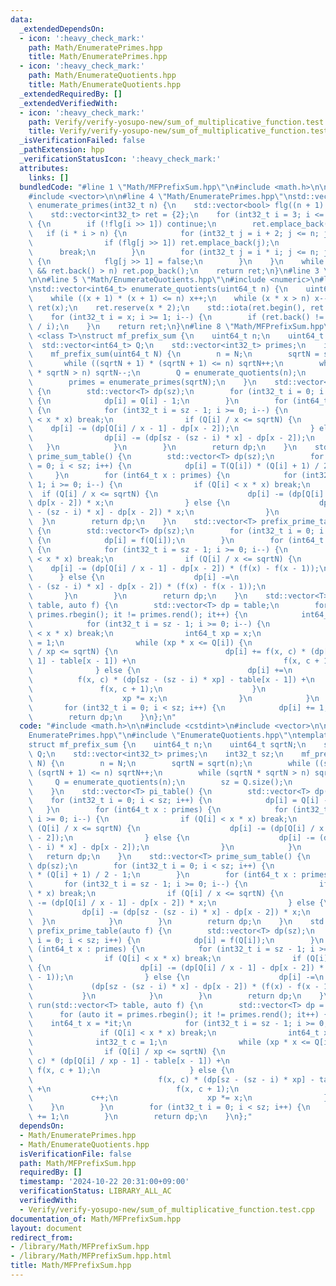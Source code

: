```yaml
---
data:
  _extendedDependsOn:
  - icon: ':heavy_check_mark:'
    path: Math/EnumeratePrimes.hpp
    title: Math/EnumeratePrimes.hpp
  - icon: ':heavy_check_mark:'
    path: Math/EnumerateQuotients.hpp
    title: Math/EnumerateQuotients.hpp
  _extendedRequiredBy: []
  _extendedVerifiedWith:
  - icon: ':heavy_check_mark:'
    path: Verify/verify-yosupo-new/sum_of_multiplicative_function.test.cpp
    title: Verify/verify-yosupo-new/sum_of_multiplicative_function.test.cpp
  _isVerificationFailed: false
  _pathExtension: hpp
  _verificationStatusIcon: ':heavy_check_mark:'
  attributes:
    links: []
  bundledCode: "#line 1 \"Math/MFPrefixSum.hpp\"\n#include <math.h>\n\n#include <cstdint>\n\
    #include <vector>\n\n#line 4 \"Math/EnumeratePrimes.hpp\"\nstd::vector<int32_t>\
    \ enumerate_primes(int32_t n) {\n    std::vector<bool> flg((n + 1) >> 1, true);\n\
    \    std::vector<int32_t> ret = {2};\n    for (int32_t i = 3; i <= n; i += 2)\
    \ {\n        if (!flg[i >> 1]) continue;\n        ret.emplace_back(i);\n     \
    \   if (i * i > n) {\n            for (int32_t j = i + 2; j <= n; j += 2) {\n\
    \                if (flg[j >> 1]) ret.emplace_back(j);\n            }\n      \
    \      break;\n        }\n        for (int32_t j = i * i; j <= n; j += i << 1)\
    \ {\n            flg[j >> 1] = false;\n        }\n    }\n    while (!ret.empty()\
    \ && ret.back() > n) ret.pop_back();\n    return ret;\n}\n#line 3 \"Math/EnumerateQuotients.hpp\"\
    \n\n#line 5 \"Math/EnumerateQuotients.hpp\"\n#include <numeric>\n#line 7 \"Math/EnumerateQuotients.hpp\"\
    \nstd::vector<int64_t> enumerate_quotients(uint64_t n) {\n    uint64_t x = sqrt(n);\n\
    \    while ((x + 1) * (x + 1) <= n) x++;\n    while (x * x > n) x--;\n    std::vector<int64_t>\
    \ ret(x);\n    ret.reserve(x * 2);\n    std::iota(ret.begin(), ret.end(), 1);\n\
    \    for (int32_t i = x; i >= 1; i--) {\n        if (ret.back() != n / i) ret.emplace_back(n\
    \ / i);\n    }\n    return ret;\n}\n#line 8 \"Math/MFPrefixSum.hpp\"\ntemplate\
    \ <class T>\nstruct mf_prefix_sum {\n    uint64_t n;\n    uint64_t sqrtN;\n  \
    \  std::vector<int64_t> Q;\n    std::vector<int32_t> primes;\n    int32_t sz;\n\
    \    mf_prefix_sum(uint64_t N) {\n        n = N;\n        sqrtN = sqrt(n);\n \
    \       while ((sqrtN + 1) * (sqrtN + 1) <= n) sqrtN++;\n        while (sqrtN\
    \ * sqrtN > n) sqrtN--;\n        Q = enumerate_quotients(n);\n        sz = Q.size();\n\
    \        primes = enumerate_primes(sqrtN);\n    }\n    std::vector<T> pi_table()\
    \ {\n        std::vector<T> dp(sz);\n        for (int32_t i = 0; i < sz; i++)\
    \ {\n            dp[i] = Q[i] - 1;\n        }\n        for (int64_t x : primes)\
    \ {\n            for (int32_t i = sz - 1; i >= 0; i--) {\n                if (Q[i]\
    \ < x * x) break;\n                if (Q[i] / x <= sqrtN) {\n                \
    \    dp[i] -= (dp[Q[i] / x - 1] - dp[x - 2]);\n                } else {\n    \
    \                dp[i] -= (dp[sz - (sz - i) * x] - dp[x - 2]);\n             \
    \   }\n            }\n        }\n        return dp;\n    }\n    std::vector<T>\
    \ prime_sum_table() {\n        std::vector<T> dp(sz);\n        for (int32_t i\
    \ = 0; i < sz; i++) {\n            dp[i] = T(Q[i]) * (Q[i] + 1) / 2 - 1;\n   \
    \     }\n        for (int64_t x : primes) {\n            for (int32_t i = sz -\
    \ 1; i >= 0; i--) {\n                if (Q[i] < x * x) break;\n              \
    \  if (Q[i] / x <= sqrtN) {\n                    dp[i] -= (dp[Q[i] / x - 1] -\
    \ dp[x - 2]) * x;\n                } else {\n                    dp[i] -= (dp[sz\
    \ - (sz - i) * x] - dp[x - 2]) * x;\n                }\n            }\n      \
    \  }\n        return dp;\n    }\n    std::vector<T> prefix_prime_table(auto f)\
    \ {\n        std::vector<T> dp(sz);\n        for (int32_t i = 0; i < sz; i++)\
    \ {\n            dp[i] = f(Q[i]);\n        }\n        for (int64_t x : primes)\
    \ {\n            for (int32_t i = sz - 1; i >= 0; i--) {\n                if (Q[i]\
    \ < x * x) break;\n                if (Q[i] / x <= sqrtN) {\n                \
    \    dp[i] -= (dp[Q[i] / x - 1] - dp[x - 2]) * (f(x) - f(x - 1));\n          \
    \      } else {\n                    dp[i] -=\n                        (dp[sz\
    \ - (sz - i) * x] - dp[x - 2]) * (f(x) - f(x - 1));\n                }\n     \
    \       }\n        }\n        return dp;\n    }\n    std::vector<T> run(std::vector<T>\
    \ table, auto f) {\n        std::vector<T> dp = table;\n        for (auto it =\
    \ primes.rbegin(); it != primes.rend(); it++) {\n            int64_t x = *it;\n\
    \            for (int32_t i = sz - 1; i >= 0; i--) {\n                if (Q[i]\
    \ < x * x) break;\n                int64_t xp = x;\n                int32_t c\
    \ = 1;\n                while (xp * x <= Q[i]) {\n                    if (Q[i]\
    \ / xp <= sqrtN) {\n                        dp[i] += f(x, c) * (dp[Q[i] / xp -\
    \ 1] - table[x - 1]) +\n                                 f(x, c + 1);\n      \
    \              } else {\n                        dp[i] +=\n                  \
    \          f(x, c) * (dp[sz - (sz - i) * xp] - table[x - 1]) +\n             \
    \               f(x, c + 1);\n                    }\n                    c++;\n\
    \                    xp *= x;\n                }\n            }\n        }\n \
    \       for (int32_t i = 0; i < sz; i++) {\n            dp[i] += 1;\n        }\n\
    \        return dp;\n    }\n};\n"
  code: "#include <math.h>\n\n#include <cstdint>\n#include <vector>\n\n#include \"\
    EnumeratePrimes.hpp\"\n#include \"EnumerateQuotients.hpp\"\ntemplate <class T>\n\
    struct mf_prefix_sum {\n    uint64_t n;\n    uint64_t sqrtN;\n    std::vector<int64_t>\
    \ Q;\n    std::vector<int32_t> primes;\n    int32_t sz;\n    mf_prefix_sum(uint64_t\
    \ N) {\n        n = N;\n        sqrtN = sqrt(n);\n        while ((sqrtN + 1) *\
    \ (sqrtN + 1) <= n) sqrtN++;\n        while (sqrtN * sqrtN > n) sqrtN--;\n   \
    \     Q = enumerate_quotients(n);\n        sz = Q.size();\n        primes = enumerate_primes(sqrtN);\n\
    \    }\n    std::vector<T> pi_table() {\n        std::vector<T> dp(sz);\n    \
    \    for (int32_t i = 0; i < sz; i++) {\n            dp[i] = Q[i] - 1;\n     \
    \   }\n        for (int64_t x : primes) {\n            for (int32_t i = sz - 1;\
    \ i >= 0; i--) {\n                if (Q[i] < x * x) break;\n                if\
    \ (Q[i] / x <= sqrtN) {\n                    dp[i] -= (dp[Q[i] / x - 1] - dp[x\
    \ - 2]);\n                } else {\n                    dp[i] -= (dp[sz - (sz\
    \ - i) * x] - dp[x - 2]);\n                }\n            }\n        }\n     \
    \   return dp;\n    }\n    std::vector<T> prime_sum_table() {\n        std::vector<T>\
    \ dp(sz);\n        for (int32_t i = 0; i < sz; i++) {\n            dp[i] = T(Q[i])\
    \ * (Q[i] + 1) / 2 - 1;\n        }\n        for (int64_t x : primes) {\n     \
    \       for (int32_t i = sz - 1; i >= 0; i--) {\n                if (Q[i] < x\
    \ * x) break;\n                if (Q[i] / x <= sqrtN) {\n                    dp[i]\
    \ -= (dp[Q[i] / x - 1] - dp[x - 2]) * x;\n                } else {\n         \
    \           dp[i] -= (dp[sz - (sz - i) * x] - dp[x - 2]) * x;\n              \
    \  }\n            }\n        }\n        return dp;\n    }\n    std::vector<T>\
    \ prefix_prime_table(auto f) {\n        std::vector<T> dp(sz);\n        for (int32_t\
    \ i = 0; i < sz; i++) {\n            dp[i] = f(Q[i]);\n        }\n        for\
    \ (int64_t x : primes) {\n            for (int32_t i = sz - 1; i >= 0; i--) {\n\
    \                if (Q[i] < x * x) break;\n                if (Q[i] / x <= sqrtN)\
    \ {\n                    dp[i] -= (dp[Q[i] / x - 1] - dp[x - 2]) * (f(x) - f(x\
    \ - 1));\n                } else {\n                    dp[i] -=\n           \
    \             (dp[sz - (sz - i) * x] - dp[x - 2]) * (f(x) - f(x - 1));\n     \
    \           }\n            }\n        }\n        return dp;\n    }\n    std::vector<T>\
    \ run(std::vector<T> table, auto f) {\n        std::vector<T> dp = table;\n  \
    \      for (auto it = primes.rbegin(); it != primes.rend(); it++) {\n        \
    \    int64_t x = *it;\n            for (int32_t i = sz - 1; i >= 0; i--) {\n \
    \               if (Q[i] < x * x) break;\n                int64_t xp = x;\n  \
    \              int32_t c = 1;\n                while (xp * x <= Q[i]) {\n    \
    \                if (Q[i] / xp <= sqrtN) {\n                        dp[i] += f(x,\
    \ c) * (dp[Q[i] / xp - 1] - table[x - 1]) +\n                                \
    \ f(x, c + 1);\n                    } else {\n                        dp[i] +=\n\
    \                            f(x, c) * (dp[sz - (sz - i) * xp] - table[x - 1])\
    \ +\n                            f(x, c + 1);\n                    }\n       \
    \             c++;\n                    xp *= x;\n                }\n        \
    \    }\n        }\n        for (int32_t i = 0; i < sz; i++) {\n            dp[i]\
    \ += 1;\n        }\n        return dp;\n    }\n};"
  dependsOn:
  - Math/EnumeratePrimes.hpp
  - Math/EnumerateQuotients.hpp
  isVerificationFile: false
  path: Math/MFPrefixSum.hpp
  requiredBy: []
  timestamp: '2024-10-22 20:31:00+09:00'
  verificationStatus: LIBRARY_ALL_AC
  verifiedWith:
  - Verify/verify-yosupo-new/sum_of_multiplicative_function.test.cpp
documentation_of: Math/MFPrefixSum.hpp
layout: document
redirect_from:
- /library/Math/MFPrefixSum.hpp
- /library/Math/MFPrefixSum.hpp.html
title: Math/MFPrefixSum.hpp
---
```

